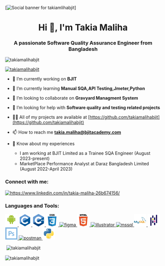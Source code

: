 [![Social banner for takiamlihabjit](https://github.com/takiamalihabjit/takiamalihabjit/assets/141909070/e9bd0bb8-ed7c-4010-b2ba-f166df66e9ed)]
<h1 align="center">Hi 👋, I'm Takia Maliha</h1>
<h3 align="center">A passionate Software Quality Assurance Engineer from Bangladesh</h3>

<p align="left"> <img src="https://komarev.com/ghpvc/?username=takiamalihabjit&label=Profile%20views&color=0e75b6&style=flat" alt="takiamalihabjit" /> </p>

<p align="left"> <a href="https://github.com/ryo-ma/github-profile-trophy"><img src="https://github-profile-trophy.vercel.app/?username=takiamalihabjit" alt="takiamalihabjit" /></a> </p>

- 🔭 I’m currently working on **BJIT**

- 🌱 I’m currently learning **Manual SQA,API Testing,Jmeter,Python**

- 👯 I’m looking to collaborate on **Gravyard Managment System**

- 🤝 I’m looking for help with **Software quality and testing related projects**

- 👨‍💻 All of my projects are available at [https://github.com/takiamalihabjit](https://github.com/takiamalihabjit)

- 📫 How to reach me **takia.maliha@bjitacademy.com**

- 📄 Know about my experiences
  * I am working at BJIT Limited as a Trainee SQA Engineer (August 2023-present)
  * MarketPlace Performance Analyst at Daraz Bangladesh Limited (August 2022-April 2023)

<h3 align="left">Connect with me:</h3>
<p align="left">
<a href="https://linkedin.com/in/https://www.linkedin.com/in/takia-maliha-26b674156/" target="blank"><img align="center" src="https://raw.githubusercontent.com/rahuldkjain/github-profile-readme-generator/master/src/images/icons/Social/linked-in-alt.svg" alt="https://www.linkedin.com/in/takia-maliha-26b674156/" height="30" width="40" /></a>
</p>

<h3 align="left">Languages and Tools:</h3>
<p align="left"> <a href="https://developer.android.com" target="_blank" rel="noreferrer"> <img src="https://raw.githubusercontent.com/devicons/devicon/master/icons/android/android-original-wordmark.svg" alt="android" width="40" height="40"/> </a> <a href="https://www.cprogramming.com/" target="_blank" rel="noreferrer"> <img src="https://raw.githubusercontent.com/devicons/devicon/master/icons/c/c-original.svg" alt="c" width="40" height="40"/> </a> <a href="https://www.w3schools.com/cpp/" target="_blank" rel="noreferrer"> <img src="https://raw.githubusercontent.com/devicons/devicon/master/icons/cplusplus/cplusplus-original.svg" alt="cplusplus" width="40" height="40"/> </a> <a href="https://www.w3schools.com/css/" target="_blank" rel="noreferrer"> <img src="https://raw.githubusercontent.com/devicons/devicon/master/icons/css3/css3-original-wordmark.svg" alt="css3" width="40" height="40"/> </a> <a href="https://www.figma.com/" target="_blank" rel="noreferrer"> <img src="https://www.vectorlogo.zone/logos/figma/figma-icon.svg" alt="figma" width="40" height="40"/> </a> <a href="https://www.w3.org/html/" target="_blank" rel="noreferrer"> <img src="https://raw.githubusercontent.com/devicons/devicon/master/icons/html5/html5-original-wordmark.svg" alt="html5" width="40" height="40"/> </a> <a href="https://www.adobe.com/in/products/illustrator.html" target="_blank" rel="noreferrer"> <img src="https://www.vectorlogo.zone/logos/adobe_illustrator/adobe_illustrator-icon.svg" alt="illustrator" width="40" height="40"/> </a> <a href="https://www.microsoft.com/en-us/sql-server" target="_blank" rel="noreferrer"> <img src="https://www.svgrepo.com/show/303229/microsoft-sql-server-logo.svg" alt="mssql" width="40" height="40"/> </a> <a href="https://www.mysql.com/" target="_blank" rel="noreferrer"> <img src="https://raw.githubusercontent.com/devicons/devicon/master/icons/mysql/mysql-original-wordmark.svg" alt="mysql" width="40" height="40"/> </a> <a href="https://pandas.pydata.org/" target="_blank" rel="noreferrer"> <img src="https://raw.githubusercontent.com/devicons/devicon/2ae2a900d2f041da66e950e4d48052658d850630/icons/pandas/pandas-original.svg" alt="pandas" width="40" height="40"/> </a> <a href="https://www.photoshop.com/en" target="_blank" rel="noreferrer"> <img src="https://raw.githubusercontent.com/devicons/devicon/master/icons/photoshop/photoshop-line.svg" alt="photoshop" width="40" height="40"/> </a> <a href="https://postman.com" target="_blank" rel="noreferrer"> <img src="https://www.vectorlogo.zone/logos/getpostman/getpostman-icon.svg" alt="postman" width="40" height="40"/> </a> <a href="https://www.python.org" target="_blank" rel="noreferrer"> <img src="https://raw.githubusercontent.com/devicons/devicon/master/icons/python/python-original.svg" alt="python" width="40" height="40"/> </a> </p>

<p>&nbsp;<img align="center" src="https://github-readme-stats.vercel.app/api?username=takiamalihabjit&show_icons=true&locale=en" alt="takiamalihabjit" /></p>

<p><img align="center" src="https://github-readme-streak-stats.herokuapp.com/?user=takiamalihabjit&" alt="takiamalihabjit" /></p>
